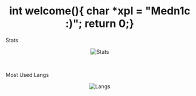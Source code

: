<h1 align="center"> int welcome(){ char *xpl = "Medn1c :)"; return 0;}  </h1>
<p align="center">

Stats

<p align="center">
<img src="https://github-readme-stats.vercel.app/api?username=luc4sd3v&show_icons=true&theme=shades-of-purple&bg_color=1C00ff00&hide_border=true" alt="Stats"/>
</p>
<br />

Most Used Langs

<p align="center">
<img src="https://github-readme-stats.vercel.app/api/top-langs/?username=mednic&layout=compact&langs_count=999&theme=shades-of-purple&bg_color=1C00ff00&hide_border=false" alt="Langs" />
</p>
